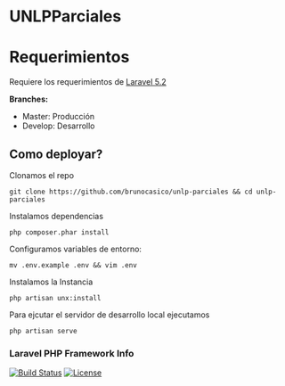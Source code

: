 # UNLPParciales

# Requerimientos

Requiere los requerimientos de [Laravel 5.2](https://laravel.com/docs/5.2#server-requirements)

**Branches:**
  * Master: Producción
  * Develop: Desarrollo

## Como deployar?

Clonamos el repo

`git clone https://github.com/brunocasico/unlp-parciales && cd unlp-parciales`

Instalamos dependencias

`php composer.phar install`

Configuramos variables de entorno:

`mv .env.example .env && vim .env`

Instalamos la Instancia

`php artisan unx:install`

Para ejcutar el servidor de desarrollo local ejecutamos

`php artisan serve`


### Laravel PHP Framework Info

[![Build Status](https://travis-ci.org/laravel/framework.svg)](https://travis-ci.org/laravel/framework)
[![License](https://poser.pugx.org/laravel/framework/license.svg)](https://packagist.org/packages/laravel/framework)
